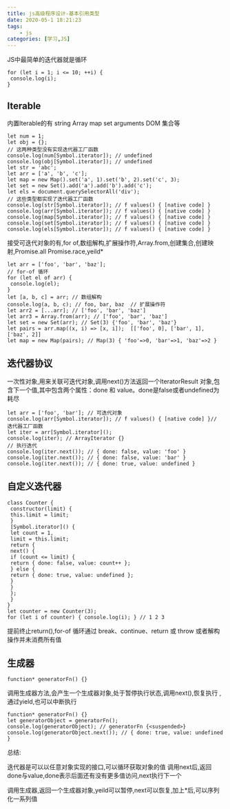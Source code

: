 ```yaml
---
title: js高级程序设计-基本引用类型
date: 2020-05-1 18:21:23
tags:
    - js
categories: [学习,JS]
---
```

JS中最简单的迭代器就是循环
```
for (let i = 1; i <= 10; ++i) { 
 console.log(i); 
}
```
<!-- more -->

## Iterable

内置Iterable的有 string Array map set arguments DOM 集合等
```
let num = 1; 
let obj = {}; 
// 这两种类型没有实现迭代器工厂函数
console.log(num[Symbol.iterator]); // undefined 
console.log(obj[Symbol.iterator]); // undefined 
let str = 'abc'; 
let arr = ['a', 'b', 'c']; 
let map = new Map().set('a', 1).set('b', 2).set('c', 3); 
let set = new Set().add('a').add('b').add('c'); 
let els = document.querySelectorAll('div'); 
// 这些类型都实现了迭代器工厂函数
console.log(str[Symbol.iterator]); // f values() { [native code] } 
console.log(arr[Symbol.iterator]); // f values() { [native code] } 
console.log(map[Symbol.iterator]); // f values() { [native code] } 
console.log(set[Symbol.iterator]); // f values() { [native code] } 
console.log(els[Symbol.iterator]); // f values() { [native code] }
```
接受可迭代对象的有,for of,数组解构,扩展操作符,Array.from,创建集合,创建映射,Promise.all Promise.race,yeild*

```
let arr = ['foo', 'bar', 'baz']; 
// for-of 循环
for (let el of arr) { 
 console.log(el); 
}
let [a, b, c] = arr; // 数组解构
console.log(a, b, c); // foo, bar, baz  // 扩展操作符
let arr2 = [...arr]; // ['foo', 'bar', 'baz'] 
let arr3 = Array.from(arr); // ['foo', 'bar', 'baz'] 
let set = new Set(arr); // Set(3) {'foo', 'bar', 'baz'} 
let pairs = arr.map((x, i) => [x, i]);  [['foo', 0], ['bar', 1], ['baz', 2]] 
let map = new Map(pairs); // Map(3) { 'foo'=>0, 'bar'=>1, 'baz'=>2 }
```

## 迭代器协议

一次性对象,用来关联可迭代对象,调用next()方法返回一个IteratorResult 对象,包含下一个值,其中包含两个属性：done 和 value。done是false或者undefined为耗尽
```
let arr = ['foo', 'bar']; // 可迭代对象
console.log(arr[Symbol.iterator]); // f values() { [native code] }// 迭代器工厂函数
let iter = arr[Symbol.iterator](); 
console.log(iter); // ArrayIterator {}
// 执行迭代
console.log(iter.next()); // { done: false, value: 'foo' } 
console.log(iter.next()); // { done: false, value: 'bar' } 
console.log(iter.next()); // { done: true, value: undefined }
```

## 自定义迭代器
```
class Counter { 
 constructor(limit) { 
 this.limit = limit; 
 } 
 [Symbol.iterator]() { 
 let count = 1, 
 limit = this.limit; 
 return { 
 next() { 
 if (count <= limit) { 
 return { done: false, value: count++ }; 
 } else { 
 return { done: true, value: undefined }; 
 } 
 } 
 }; 
 } 
} 
let counter = new Counter(3);
for (let i of counter) { console.log(i); } // 1 2 3
```

提前终止return(),for-of 循环通过 break、continue、return 或 throw 或者解构操作并未消费所有值


## 生成器
```
function* generatorFn() {}
```
调用生成器方法,会产生一个生成器对象,处于暂停执行状态,调用next(),恢复执行 ,通过yield,也可以中断执行
```
function* generatorFn() {} 
let generatorObject = generatorFn(); 
console.log(generatorObject); // generatorFn {<suspended>} 
console.log(generatorObject.next()); // { done: true, value: undefined }
```

总结:

迭代器是可以以任意对象实现的接口,可以循环获取对象的值 调用next后,返回done与value,done表示后面还有没有更多值访问,next执行下一个

调用生成器,返回一个生成器对象,yeild可以暂停,next可以恢复,加上*后,可以序列化一系列值